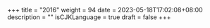 +++
title = "2016"
weight = 94
date = 2023-05-18T17:02:08+08:00
description = ""
isCJKLanguage = true
draft = false
+++